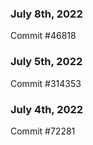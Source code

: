 ### July 8th, 2022

Commit #46818

### July 5th, 2022

Commit #314353


### July 4th, 2022

Commit #72281
